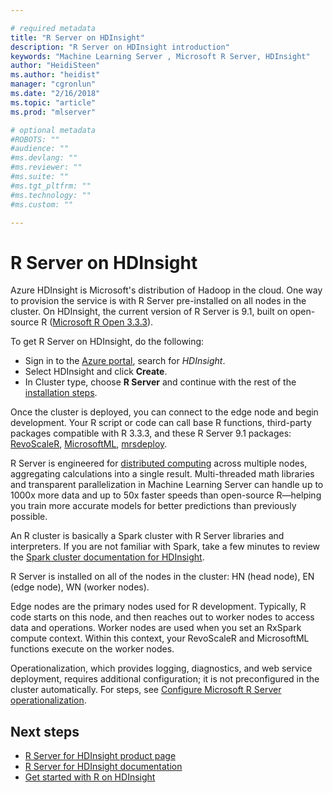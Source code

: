 ```yaml
---

# required metadata
title: "R Server on HDInsight"
description: "R Server on HDInsight introduction"
keywords: "Machine Learning Server , Microsoft R Server, HDInsight"
author: "HeidiSteen"
ms.author: "heidist"
manager: "cgronlun"
ms.date: "2/16/2018"
ms.topic: "article"
ms.prod: "mlserver"

# optional metadata
#ROBOTS: ""
#audience: ""
#ms.devlang: ""
#ms.reviewer: ""
#ms.suite: ""
#ms.tgt_pltfrm: ""
#ms.technology: ""
#ms.custom: ""

---
```


# R Server on HDInsight

Azure HDInsight is Microsoft's distribution of Hadoop in the cloud. One way to provision the service is with R Server pre-installed on all nodes in the cluster. On HDInsight, the current version of R Server is 9.1, built on open-source R ([Microsoft R Open 3.3.3](https://mran.microsoft.com/release-history)).

To get R Server on HDInsight, do the following:

+ Sign in to the [Azure portal](https://portal.azure.com/), search for *HDInsight*.
+ Select HDInsight and click **Create**.
+ In Cluster type, choose **R Server** and continue with the rest of the [installation steps](https://docs.microsoft.com/azure/hdinsight/hdinsight-hadoop-r-server-get-started).

Once the cluster is deployed, you can connect to the edge node and begin development. Your R script or code can call base R functions, third-party packages compatible with R 3.3.3, and these R Server 9.1 packages: [RevoScaleR](../r-reference/revoscaler/revoscaler.md), [MicrosoftML](../r-reference/MicrosoftML/MicrosoftML-package.md), [mrsdeploy](../r-reference/mrsdeploy/mrsdeploy-package.md). 

R Server is engineered for [distributed computing](../r/how-to-revoscaler-distributed-computing.md) across multiple nodes, aggregating calculations into a single result. Multi-threaded math libraries and transparent parallelization in Machine Learning Server can handle up to 1000x more data and up to 50x faster speeds than open-source R—helping you train more accurate models for better predictions than previously possible.

An R cluster is basically a Spark cluster with R Server libraries and interpreters. If you are not familiar with Spark, take a few minutes to review the [Spark cluster documentation for HDInsight](https://docs.microsoft.com/azure/hdinsight/spark/apache-spark-overview).

R Server is installed on all of the nodes in the cluster: HN (head node), EN (edge node), WN (worker nodes).

Edge nodes are the primary nodes used for R development. Typically, R code starts on this node, and then reaches out to worker nodes to access data and operations. Worker nodes are used when you set an RxSpark compute context. Within this context, your RevoScaleR and MicrosoftML functions execute on the worker nodes.

Operationalization, which provides logging, diagnostics, and web service deployment, requires additional configuration; it is not preconfigured in the cluster automatically. For steps, see [Configure Microsoft R Server operationalization](https://docs.microsoft.com/azure/hdinsight/r-server/r-server-get-started#configure-microsoft-r-server-operationalization).


## Next steps

+ [R Server for HDInsight product page](https://azure.microsoft.com/services/hdinsight/r-server/)
+ [R Server for HDInsight documentation](https://docs.microsoft.com/azure/hdinsight/hdinsight-hadoop-r-server-overview)
+ [Get started with R on HDInsight](https://docs.microsoft.com/azure/hdinsight/hdinsight-hadoop-r-server-get-started)
